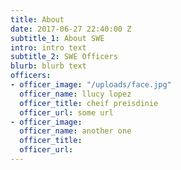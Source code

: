 ```yaml
---
title: About
date: 2017-06-27 22:40:00 Z
subtitle_1: About SWE
intro: intro text
subtitle_2: SWE Officers
blurb: blurb text
officers:
- officer_image: "/uploads/face.jpg"
  officer_name: llucy lopez
  officer_title: cheif preisdinie
  officer_url: some url
- officer_image: 
  officer_name: another one
  officer_title: 
  officer_url: 
---
```


